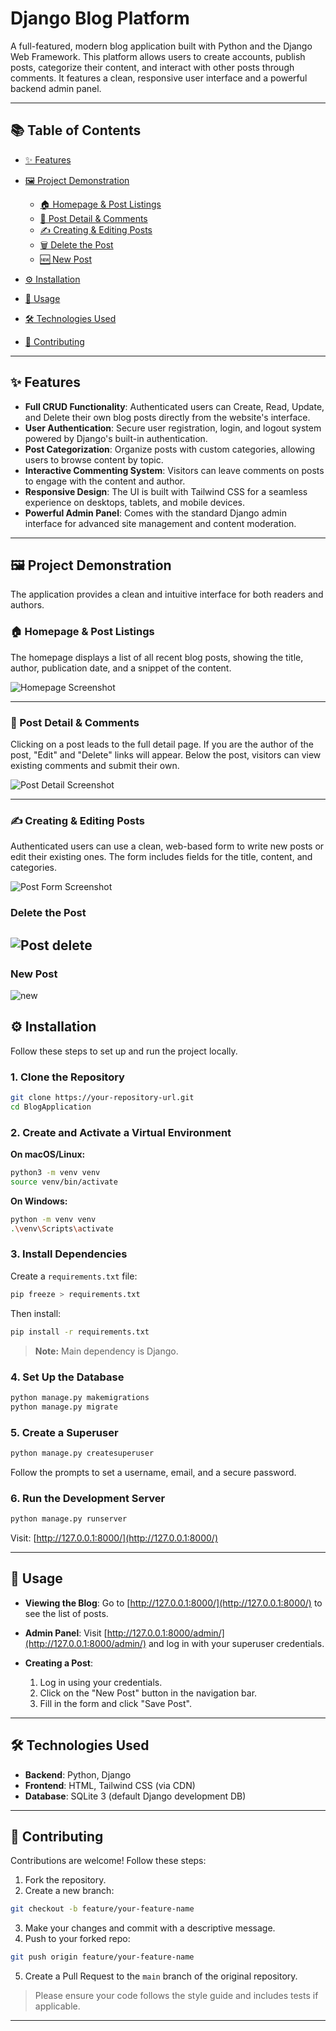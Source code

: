 # Django Blog Platform

A full-featured, modern blog application built with Python and the Django Web Framework. This platform allows users to create accounts, publish posts, categorize their content, and interact with other posts through comments. It features a clean, responsive user interface and a powerful backend admin panel.

---

## 📚 Table of Contents

* [✨ Features](#-features)
* [🖼️ Project Demonstration](#️-project-demonstration)

  * [🏠 Homepage & Post Listings](#-homepage--post-listings)
  * [📄 Post Detail & Comments](#-post-detail--comments)
  * [✍️ Creating & Editing Posts](#️-creating--editing-posts)
  * [🗑️ Delete the Post](#delete-the-post)
  * [🆕 New Post](#new-post)
* [⚙️ Installation](#️-installation)
* [🚀 Usage](#-usage)
* [🛠 Technologies Used](#-technologies-used)
* [🤝 Contributing](#-contributing)

---

## ✨ Features

- **Full CRUD Functionality**: Authenticated users can Create, Read, Update, and Delete their own blog posts directly from the website's interface.
- **User Authentication**: Secure user registration, login, and logout system powered by Django's built-in authentication.
- **Post Categorization**: Organize posts with custom categories, allowing users to browse content by topic.
- **Interactive Commenting System**: Visitors can leave comments on posts to engage with the content and author.
- **Responsive Design**: The UI is built with Tailwind CSS for a seamless experience on desktops, tablets, and mobile devices.
- **Powerful Admin Panel**: Comes with the standard Django admin interface for advanced site management and content moderation.

---

## 🖼️ Project Demonstration

The application provides a clean and intuitive interface for both readers and authors.

### 🏠 Homepage & Post Listings

The homepage displays a list of all recent blog posts, showing the title, author, publication date, and a snippet of the content.

![Homepage Screenshot](https://github.com/bharathkukka/BlogApplication/blob/9f0f41f8912134423f207e41378f18dfbd94e75e/Data/Home.png)

---

### 📄 Post Detail & Comments

Clicking on a post leads to the full detail page. If you are the author of the post, "Edit" and "Delete" links will appear. Below the post, visitors can view existing comments and submit their own.

![Post Detail Screenshot](https://github.com/bharathkukka/BlogApplication/blob/9f0f41f8912134423f207e41378f18dfbd94e75e/Data/commentpost.png)

---

### ✍️ Creating & Editing Posts

Authenticated users can use a clean, web-based form to write new posts or edit their existing ones. The form includes fields for the title, content, and categories.

![Post Form Screenshot](https://github.com/bharathkukka/BlogApplication/blob/9f0f41f8912134423f207e41378f18dfbd94e75e/Data/editpost.png)

### Delete the Post

![Post delete](https://github.com/bharathkukka/BlogApplication/blob/9f0f41f8912134423f207e41378f18dfbd94e75e/Data/deletepost.png)
---

### New Post 

![new](https://github.com/bharathkukka/BlogApplication/blob/9f0f41f8912134423f207e41378f18dfbd94e75e/Data/newpost.png)

## ⚙️ Installation

Follow these steps to set up and run the project locally.

### 1. Clone the Repository

```bash
git clone https://your-repository-url.git
cd BlogApplication
````

### 2. Create and Activate a Virtual Environment

**On macOS/Linux:**

```bash
python3 -m venv venv
source venv/bin/activate
```

**On Windows:**

```bash
python -m venv venv
.\venv\Scripts\activate
```

### 3. Install Dependencies

Create a `requirements.txt` file:

```bash
pip freeze > requirements.txt
```

Then install:

```bash
pip install -r requirements.txt
```

> **Note:** Main dependency is Django.

### 4. Set Up the Database

```bash
python manage.py makemigrations
python manage.py migrate
```

### 5. Create a Superuser

```bash
python manage.py createsuperuser
```

Follow the prompts to set a username, email, and a secure password.

### 6. Run the Development Server

```bash
python manage.py runserver
```

Visit: [http://127.0.0.1:8000/](http://127.0.0.1:8000/)

---

## 🚀 Usage

* **Viewing the Blog**: Go to [http://127.0.0.1:8000/](http://127.0.0.1:8000/) to see the list of posts.
* **Admin Panel**: Visit [http://127.0.0.1:8000/admin/](http://127.0.0.1:8000/admin/) and log in with your superuser credentials.
* **Creating a Post**:

  1. Log in using your credentials.
  2. Click on the "New Post" button in the navigation bar.
  3. Fill in the form and click "Save Post".

---

## 🛠 Technologies Used

* **Backend**: Python, Django
* **Frontend**: HTML, Tailwind CSS (via CDN)
* **Database**: SQLite 3 (default Django development DB)

---

## 🤝 Contributing

Contributions are welcome! Follow these steps:

1. Fork the repository.
2. Create a new branch:

```bash
git checkout -b feature/your-feature-name
```

3. Make your changes and commit with a descriptive message.
4. Push to your forked repo:

```bash
git push origin feature/your-feature-name
```

5. Create a Pull Request to the `main` branch of the original repository.

> Please ensure your code follows the style guide and includes tests if applicable.

---
